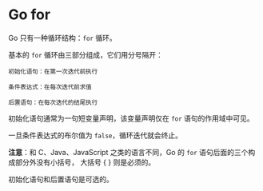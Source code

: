 # Go for
Go 只有一种循环结构：`for` 循环。

基本的 `for` 循环由三部分组成，它们用分号隔开：

    初始化语句：在第一次迭代前执行

    条件表达式：在每次迭代前求值

    后置语句：在每次迭代的结尾执行

初始化语句通常为一句短变量声明，该变量声明仅在 `for` 语句的作用域中可见。

一旦条件表达式的布尔值为 `false`，循环迭代就会终止。

**注意**：和 C、Java、JavaScript 之类的语言不同，Go 的 `for` 语句后面的三个构成部分外没有小括号， 大括号 { } 则是必须的。

初始化语句和后置语句是可选的。